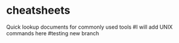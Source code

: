# cheatsheets
Quick lookup documents for commonly used tools
#I will add UNIX commands here 
#testing new branch
